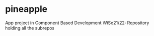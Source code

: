 # pineapple
App project in Component Based Development WiSe21/22: Repository holding all the subrepos
